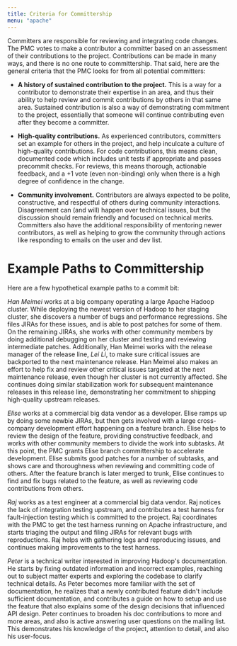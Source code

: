```yaml
---
title: Criteria for Committership
menu: "apache"
---
```

Committers are responsible for reviewing and integrating code changes.
The PMC votes to make a contributor a committer based on an assessment
of their contributions to the project. Contributions can be made in many
ways, and there is no one route to committership. That said, here are
the general criteria that the PMC looks for from all potential
committers:

 -  **A history of sustained contribution to the project.** This is a
    way for a contributor to demonstrate their expertise in an area, and
    thus their ability to help review and commit contributions by others
    in that same area. Sustained contribution is also a way of
    demonstrating commitment to the project, essentially that someone
    will continue contributing even after they become a committer.

-   **High-quality contributions.** As experienced contributors,
    committers set an example for others in the project, and help
    inculcate a culture of high-quality contributions. For code
    contributions, this means clean, documented code which includes unit
    tests if appropriate and passes precommit checks. For reviews, this
    means thorough, actionable feedback, and a +1 vote (even
    non-binding) only when there is a high degree of confidence in the
    change.

-   **Community involvement.** Contributors are always expected to be
    polite, constructive, and respectful of others during community
    interactions. Disagreement can (and will) happen over technical
    issues, but the discussion should remain friendly and focused on
    technical merits. Committers also have the additional responsibility
    of mentoring newer contributors, as well as helping to grow the
    community through actions like responding to emails on the user and
    dev list.


# Example Paths to Committership

Here are a few hypothetical example paths to a commit bit:

*Han Meimei* works at a big company operating a large Apache Hadoop
cluster. While deploying the newest version of Hadoop to her staging
cluster, she discovers a number of bugs and performance regressions. She
files JIRAs for these issues, and is able to post patches for some of
them. On the remaining JIRAs, she works with other community members by
doing additional debugging on her cluster and testing and reviewing
intermediate patches. Additionally, Han Meimei works with the release
manager of the release line, *Lei Li*, to make sure critical issues are
backported to the next maintenance release. Han Meimei also makes an
effort to help fix and review other critical issues targeted at the next
maintenance release, even though her cluster is not currently affected.
She continues doing similar stabilization work for subsequent
maintenance releases in this release line, demonstrating her commitment
to shipping high-quality upstream releases.

*Elise* works at a commercial big data vendor as a developer. Elise
ramps up by doing some newbie JIRAs, but then gets involved with a large
cross-company development effort happening on a feature branch. Elise
helps to review the design of the feature, providing constructive
feedback, and works with other community members to divide the work into
subtasks. At this point, the PMC grants Elise branch committership to
accelerate development. Elise submits good patches for a number of
subtasks, and shows care and thoroughness when reviewing and committing
code of others. After the feature branch is later merged to trunk, Elise
continues to find and fix bugs related to the feature, as well as
reviewing code contributions from others.

*Raj* works as a test engineer at a commercial big data vendor. Raj
notices the lack of integration testing upstream, and contributes a test
harness for fault-injection testing which is committed to the project.
Raj coordinates with the PMC to get the test harness running on Apache
infrastructure, and starts triaging the output and filing JIRAs for
relevant bugs with reproductions. Raj helps with gathering logs and
reproducing issues, and continues making improvements to the test
harness.

*Peter* is a technical writer interested in improving Hadoop's
documentation. He starts by fixing outdated information and incorrect
examples, reaching out to subject matter experts and exploring the
codebase to clarify technical details. As Peter becomes more familiar
with the set of documentation, he realizes that a newly contributed
feature didn't include sufficient documentation, and contributes a guide
on how to setup and use the feature that also explains some of the
design decisions that influenced API design. Peter continues to broaden
his doc contributions to more and more areas, and also is active
answering user questions on the mailing list. This demonstrates his
knowledge of the project, attention to detail, and also his user-focus.
